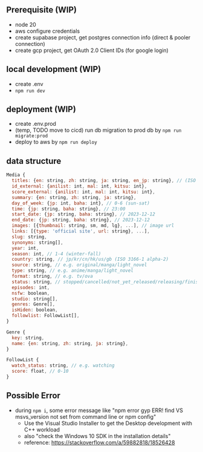## Prerequisite (WIP)

- node 20
- aws configure credentials
- create supabase project, get postgres connection info (direct & pooler connection)
- create gcp project, get OAuth 2.0 Client IDs (for google login)

## local development (WIP)

- create .env
- `npm run dev`

## deployment (WIP)

- create .env.prod
- (temp, TODO move to cicd) run db migration to prod db by `npm run migrate:prod`
- deploy to aws by `npm run deploy`

## data structure

```js
Media {
  titles: {en: string, zh: string, ja: string, en_jp: string}, // (ISO 639-1)
  id_external: {anilist: int, mal: int, kitsu: int},
  score_external: {anilist: int, mal: int, kitsu: int},
  summary: {en: string, zh: string, ja: string},
  day_of_week: {jp: int, baha: int}, // 0-6 (sun-sat)
  time: {jp: string, baha: string}, // 23:00
  start_date: {jp: string, baha: string}, // 2023-12-12
  end_date: {jp: string, baha: string}, // 2023-12-12
  images: [{thumbnail: string, sm, md, lg}, ...], // image url
  links: [{type: 'official site', url: string}, ...],
  slug: string,
  synonyms: string[],
  year: int,
  season: int, // 1-4 (winter-fall)
  country: string, // jp/kr/cn/hk/us/gb (ISO 3166-1 alpha-2)
  source: string, // e.g. original/manga/light_novel
  type: string, // e.g. anime/manga/light_novel
  format: string, // e.g. tv/ova
  status: string, // stopped/cancelled/not_yet_released/releasing/finished
  episodes: int,
  nsfw: boolean,
  studio: string[],
  genres: Genre[],
  isHiden: boolean,
  followlist: FollowList[],
}

Genre {
  key: string,
  name: {en: string, zh: string, ja: string},
}

FollowList {
  watch_status: string, // e.g. watching
  score: float, // 0-10
}
```

## Possible Error

- during `npm i`, some error message like "npm error gyp ERR! find VS msvs_version not set from command line or npm config"
  - Use the Visual Studio Installer to get the Desktop development with C++ workload
  - also "check the Windows 10 SDK in the installation details"
  - reference: https://stackoverflow.com/a/59882818/18526428
